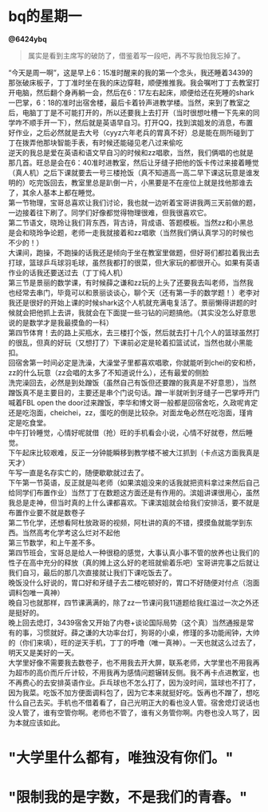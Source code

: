 # bq的星期一
**@6424ybq**

>属实是看到主席写的破防了，借鉴着写一段吧，再不写我怕我忘掉了。

“今天是周一啊”，这是早上6：15准时醒来的我的第一个念头，我还睡着3439的那张破床板子，丁丁准时坐在我的床边穿鞋，顺便推推我。我会嘱咐丁丁去教室打开电脑，然后翻个身再躺一会，然后在6：17左右起床，顺便给还在死睡的shark一巴掌，6：18的准时出宿舍楼，最后卡着铃声进教学楼。当然，来到了教室之后，电脑丁丁是不可能打开的，所以还要我上去打开（当时很想吐槽一下先来的同学咋不顺手开一下），然后就是英语早自习。打开QQ，找到滨姐发的消息，布置好作业，之后必然就是去大号（cyyz六年老兵的胃真不好）总是能在厕所碰到丁丁在拨弄他那块智能手表，有时候还能碰见老八过来偷吃<br>
逆天的我总是爱在英语和语文早自习的时候和zz唱歌，当然，我们俩唱的也就是那几首。旺总是会在6：40准时进教室，然后让牙缝子把他的饭卡传过来接着睡觉（真人机）之后下课就要去一号三楼抢饭（真不知道高一高二早下课这玩意是谁发明的）吃完饭回去，教室里总是趴倒一片，小黑要是不在座位上就是找他那谁去了，其余人基本上都在睡觉。<br>
第一节物理，宝哥总喜欢让我们讨论，我也就一边听着宝哥讲我两三天前做的题，一边接着往下刷了。同学们好像都觉得物理很难，但我很喜欢它。<br>
第二节语文，晓玲让我们背东西，背古诗，背成语、答题模板。当然zz和小黑总是会和晓玲争论题，老师一走我就接着和zz唱歌（当然我们俩认真学习的时候也不少的！）<br>
大课间，跑操，不跑操的话我还是倾向于坐在教室里做题，但好哥们都拉着我出去打球，篮球乒乓球羽毛球，虽然我都打的很菜，但大家玩的都很开心。如果有英语作业的话我还要送过去（丁丁纯人机）<br>
第三节是景丽的数学课，有时候薛之谦和zz玩的上头了还要我去叫老师，当然我也经常去串门，毕竟可以和景丽谈谈心，聊个天（还有第一手的数学题！）老李对我还是很好的开始上课的时候shark这个人机就充满电复活了。景丽懒得讲题的时候就会把他抓上去讲，我就会在下面提一些刁钻的问题搞他。（其实没怎么好意思说的是数学才是我最摸鱼的一科）<br>
第四节体育！去的路上买瓶水，去三楼打个饭，然后就去打十几个人的篮球虽然打的很乱，但真的好玩（又想打了）下课前必定是轮着扣篮试试，当然也就小黑能扣。<br>
回宿舍第一时间必定是洗澡，大澡堂子里都喜欢唱歌，你就能听到chei的安和桥，zz的什么玩意（zz会唱的太多了不知道说什么），还有最爱的侧脸<br>
洗完澡回去，必然是到处蹭饭（虽然自己有饭但还要蹭的我真是不好意思），当然蹭饭真不是主要目的，主要还是串个门说句话。蹭一半就听到牙缝子一巴掌呼开门喊着FBL open the door过来蹭饭，李华和博文哥一般都是回宿舍吃，久政呢肯定还是吃泡面，cheichei，zz，蛋吃的倒是比较杂。对面龙龟必然在吃泡面，瑾肯定是吃食堂。<br>
中午打铃睡觉，心情好呢就借（抢）旺的手机看会小说，心情不好就卷，然后睡觉。<br>
下午起床比较艰难，反正一分钟能瞬移到教学楼不被大江抓到（卡点这方面我真是天才）<br>
午写一直是名存实亡的，随便歇歇就过去了。<br>
下午第一节英语，反正就是叫老师（如果滨姐没来的话我就把资料拿过来然后自己给同学们布置作业）当然丁丁在数题这方面还是有作用的。滨姐讲课很用心，虽然我总是走神，但当时真的上什么课都喜欢。下课滨姐就会给我们安排活，要不就是布置作业要不就是数卷子<br>
第二节化学，还想看阿杜放政哥的视频，阿杜讲的真的不错，摸摸鱼就能学到东西。当然高考化学考这么烂对不起他<br>
第三节数学，和上午差不多。<br>
第四节班会，宝哥总是给人一种很稳的感觉，大事认真小事不管的放养也让我们的性子在高中充分的释放（真的摊上这么好的老班就偷着乐吧）宝哥讲完事之后就让我们自习，最后的那几次直接就让我们下课吃饭去了。<br>
晚饭没什么好说的，胃口好和牙缝子去二楼吃顿好的，胃口不好随便对付点（泡面调料包唯一真神）<br>
晚自习也就那样，四节课满满的，除了zz一节课问我11道题给我红温过一次之外还是挺好的。<br>
晚上回去熄灯，3439宿舍又开始了内卷+谈论国际局势（这个真）当然通报是常有的事，习惯就好。薛之谦的大功率台灯，狗哥的小桌，修瑾的多功能闹钟，大帅的（你们来填），旺的逆天手机，丁丁的呼噜（唯一真神）。一天也就这么过去了，明天又是美好的一天。<br>
大学里好像不需要我去数卷子，也不用我去开大屏，联系老师，大学里也不用我再为超市的高价而斤斤计较，不用我再为感情问题辗转反侧。我不再卡点进教室，也不再费心的去安排英语作业。乒乓球也不怎么打了，因为没时间，篮球也不打了，因为我菜。吃饭不加方便面调料包了，因为它本来就挺好吃。饭再也不蹭了，想吃什么自己去买。手机也不借着看了，自己光明正大的看也没人管。宿舍熄灯说话也没人管了，谁有空管你啊。老师也不管了，谁有义务管你啊。内卷也没人骂了，因为本就应该如此。<br>
# "大学里什么都有，唯独没有你们。"
# "限制我的是字数，不是我们的青春。"